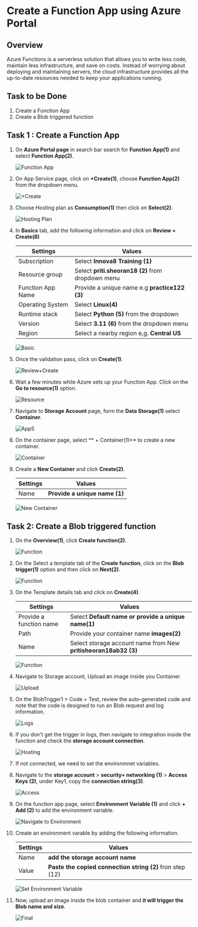 # Create a Function App using Azure Portal


## Overview

Azure Functions is a serverless solution that allows you to write less code, maintain less infrastructure, and save on costs. Instead of worrying about deploying and maintaining servers, the cloud infrastructure provides all the up-to-date resources needed to keep your applications running.

## Task to be Done

1. Create a Function App
1. Create a Blob triggered function 


## Task 1 : Create a Function App

1. On **Azure Portal page** in search bar search for **Function App(1)** and select **Function App(2)**.

   ![Function App](Search.png)

2. On App Service page, click on **+Create(1)**, choose **Function App(2)** from the dropdown menu.

   ![+Create](Create.png)

3. Choose Hosting plan as **Consumption(1)** then click on **Select(2)**.

   ![Hosting Plan](Hosting.png)

4. In **Basics** tab, add the following information and click on **Review + Create(8)**

   | **Settings**                    | **Values**                                               |
   |---------------------------------|----------------------------------------------------------|
   | Subscription                    | Select **Innova8 Training (1)**                          |
   | Resource group                  | Select **priti.sheoran18 (2)** from dropdown menu        |
   | Function App Name               | Provide a unique name e.g **practice122 (3)**            |
   | Operating System                | Select **Linux(4)**                                      |
   | Runtime stack                   | Select **Python (5)**  from the dropdown                 |
   | Version                         | Select  **3.11 (6)** from the dropdown menu              |
   | Region                          | Select a nearby region e,g. **Central US**               |

   ![Basic](Basic.png)

6. Once the validation pass, click on **Create(1)**.

   ![Review+Create](Create1.png) 

7. Wait a few minutes while Azure sets up your Function App. Click on the **Go to resource(1)** option.

   ![Resource](Resource.png)
   
9. Navigate to **Storage Account** page, form the **Data Storage(1)** select **Container**.  
    
   ![AppS](Container.png)

10. On the container page, select ** + Container(1)** to create a new container.

    ![Container](CC.png)

11. Create a **New Container** and click **Create(2)**.
    
    | **Settings**                    | **Values**                                               |
    |---------------------------------|----------------------------------------------------------|
    | Name                            |  **Provide a unique name (1)**                           |

    ![New Container](New.png)    
   
## Task 2: Create a Blob triggered function 

1. On the **Overview(1)**, click **Create function(2)**.

   ![Function](Function.png)
   
3. On the Select a template tab of the **Create function**, click on the **Blob trigger(1)** option and then click on **Next(2)**.

   ![Function](Function1.png)
   
5. On the Template details tab and click on **Create(4)**.

   | **Settings**                    | **Values**                                                            |
   |---------------------------------|-----------------------------------------------------------------------|
   | Provide a function name         | Select **Default name or provide a unique name(1)**                   |
   | Path                            | Provide your container name **images(2)**                             |
   | Name                            | Select storage account name from New **pritisheoran18ab32 (3)**       |

   ![Function](Function3.png)
    
7. Navigate to Storage account, Upload an image inside you Container.

   ![Upload](Upload.png)
  
9. On the BlobTrigger1 > Code + Test, review the auto-generated code and note that the code is designed to run an Blob request and log information.

   ![Logs](Log.png)
 
10. If you don't get the trigger in logs, then navigate to integration inside the function and check the **storage account connection**.

    ![Hosting](Integration.png)

11. If not connected, we need to set the environmnet variables.
    
13. Navigate to the **storage account** > **security+ networking (1)** > **Access Keys (2)**, under Key1, copy the **connection string(3)**.

    ![Access](Access.png)

14. On the function app page, select **Environment Variable (1)** and click **+ Add (2)** to add the environment variable. 

    ![Navigate to Environment](Variable.png)  

15. Create an environment varable by adding the following information.
    
    | **Settings**                    | **Values**                                                            |
    |---------------------------------|-----------------------------------------------------------------------|
    | Name                            |  **add the storage account name**                                     |
    | Value                           |  **Paste the copied connection string (2)** fron step (12)            |
   
    ![Set Environment Variable](Env.png)

16. Now, upload an image inside the blob container and **it will trigger the Blob name and size**. 
 
    ![Final](Final.png)

   



   

   
